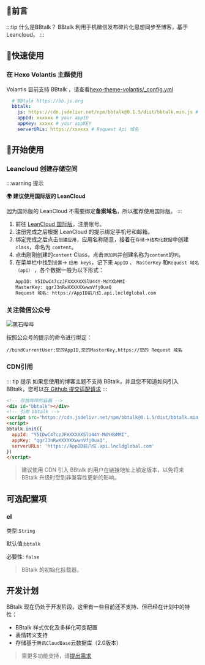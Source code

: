 ## 📃前言
:::tip 什么是BBtalk？
BBtalk 利用手机微信发布碎片化思想同步至博客，基于 Leancloud。
:::

## 🚀快速使用
### 在 Hexo Volantis 主题使用
Volantis 目前支持 BBtalk ，请查看[hexo-theme-volantis/_config.yml](https://github.com/volantis-x/hexo-theme-volantis/blob/master/_config.yml#L618-L623)
```yml
  # BBtalk https://bb.js.org
  bbtalk:
    js: https://cdn.jsdelivr.net/npm/bbtalk@0.1.5/dist/bbtalk.min.js # BBtalk.js
    appId: xxxxxx # your appID
    appKey: xxxxx # your appKEY
    serverURLs: https://xxxxxx # Request Api 域名
```

## 🎨开始使用
### Leancloud 创建存储空间
:::warning 提示

**🌍 建议使用国际版的 LeanCloud**

因为国际版的 LeanCloud 不需要绑定**备案域名**，所以推荐使用国际版。
:::

1. 前往 [LeanCloud 国际版](https://LeanCloud.app/)，注册账号。
2. 注册完成之后根据 LeanCloud 的提示绑定手机号和邮箱。
3. 绑定完成之后点击`创建应用`，应用名称随意，接着在`存储`→`结构化数据`中创建 `class`，命名为 `content`。
4. 点击刚刚创建的`content` Class，点击`添加列`并创建名称为`content`的`列`。
5. 在菜单栏中找到`设置`→ `应用 keys`，记下来 `AppID` 、 `MasterKey` 和`Request 域名（api）` ，各个数据一般为以下形式：
    ```html
    AppID: Y5IDwC47czJFXXXXXXSlU44Y-MdYXbMMI
    MasterKey: qgrJ3nRwXXXXXXwwnVfj0uaQ
    Request 域名: https://AppID前八位.api.lncldglobal.com
    ```
### 关注微信公众号
  ![黑石哔哔](https://picup.heson10.com/img/upyun/2020/10/bbbbb.png)
  
  按照公众号的提示的命令进行绑定：

  ```
  //bindCurrentUser:您的AppID,您的MasterKey,https://您的 Request 域名
  ```
### CDN引用
::: tip 提示
如果您使用的博客主题不支持 BBtalk，并且您不知道如何引入 BBtalk，您可以[在 Github 提交适配请求](https://github.com/BBtalkJS/BBtalk/issues/new)
:::
```html
<!-- 存放哔哔的容器 -->
<div id="bbtalk"></div>
<!-- 引用 bbtalk -->
<script src="https://cdn.jsdelivr.net/npm/bbtalk@0.1.5/dist/bbtalk.min.js"></script>
<script>
bbtalk.init({
  appId: "Y5IDwC47czJFXXXXXXSlU44Y-MdYXbMMI",
  appKey: "qgrJ3nRwXXXXXXwwnVfj0uaQ",
  serverURLs: 'https://AppID前八位.api.lncldglobal.com'
})
</script>
```
> 建议使用 CDN 引入 BBtalk 的用户在链接地址上锁定版本，以免将来 BBtalk 升级时受到非兼容性更新的影响。

## 可选配置项
### el
类型:`String`

默认值:`bbtalk`

必要性: `false`

> BBtalk 的初始化挂载器。

## 开发计划
BBtalk 现在仍处于开发阶段，这里有一些目前还不支持、但已经在计划中的特性：
- BBtalk 样式优化及多样化可变配置
- 表情转义支持
- 存储基于`腾讯CloudBase`云数据库（2.0版本）
> 需更多功能支持，请[提出需求](https://github.com/BBtalkJS/BBtalk/issues/new)
